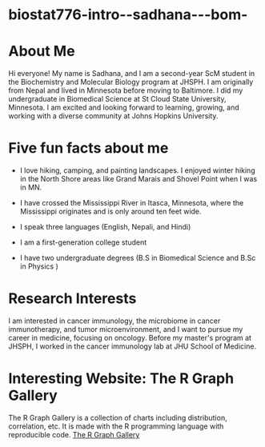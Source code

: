 # biostat776-intro--sadhana---bom-
# About Me

Hi everyone! My name is Sadhana, and I am a second-year ScM student in the Biochemistry and Molecular Biology program at JHSPH. I am originally from Nepal and lived in Minnesota before moving to Baltimore. I did my undergraduate in Biomedical Science at St Cloud State University, Minnesota. I am excited and looking forward to learning, growing, and working with a diverse community at Johns Hopkins University.

# Five fun facts about me

-   I love hiking, camping, and painting landscapes. I enjoyed winter hiking in the North Shore areas like Grand Marais and Shovel Point when I was in MN.

-   I have crossed the Mississippi River in Itasca, Minnesota, where the Mississippi originates and is only around ten feet wide.

-   I speak three languages (English, Nepali, and Hindi)

-   I am a first-generation college student

-   I have two undergraduate degrees (B.S in Biomedical Science and B.Sc in Physics )

# Research Interests
I am interested in cancer immunology, the microbiome in cancer immunotherapy, and tumor microenvironment, and I want to pursue my career in medicine, focusing on oncology. Before my master's program at JHSPH, I worked in the cancer immunology lab at JHU School of Medicine.

# Interesting Website: The R Graph Gallery

The R Graph Gallery is a collection of charts including distribution, correlation, etc. It is made with the R programming language with reproducible code. [The R Graph Gallery](https://r-graph-gallery.com/index.html)
